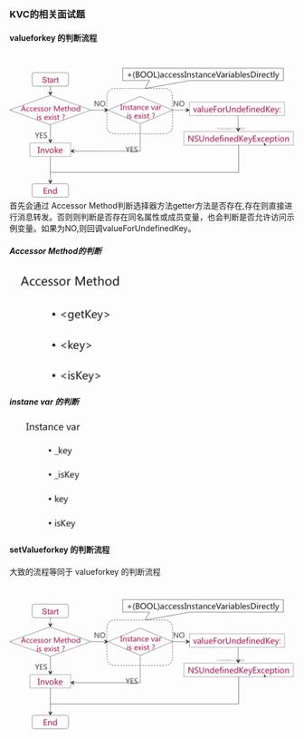 ### KVC的相关面试题
#### valueforkey 的判断流程

![](./img/Snip20190302_59.png)
首先会通过 Accessor Method判断选择器方法getter方法是否存在,存在则直接进行消息转发。否则则判断是否存在同名属性或成员变量，也会判断是否允许访问示例变量。如果为NO,则回调valueForUndefinedKey。


##### Accessor Method的判断

![](./img/Snip20190302_62.png)


##### instane var 的判断

![](./img/Snip20190302_61.png)

#### setValueforkey 的判断流程
大致的流程等同于 valueforkey 的判断流程

![](./img/Snip20190302_59.png)



